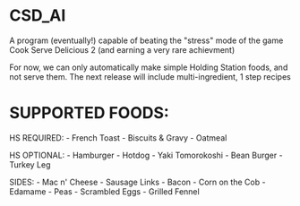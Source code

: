 # CSD_AI
A program (eventually!) capable of beating the "stress" mode of the game Cook Serve Delicious 2 (and earning a very rare achievment)

For now, we can only automatically make simple Holding Station foods, and not serve them. 
The next release will include multi-ingredient, 1 step recipes

# SUPPORTED FOODS:
  HS REQUIRED: 
    - French Toast
    - Biscuits & Gravy
    - Oatmeal
    
  HS OPTIONAL:
    - Hamburger
    - Hotdog
    - Yaki Tomorokoshi
    - Bean Burger
    - Turkey Leg
    
  SIDES:
    - Mac n' Cheese
    - Sausage Links 
    - Bacon
    - Corn on the Cob
    - Edamame
    - Peas
    - Scrambled Eggs
    - Grilled Fennel
    

